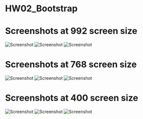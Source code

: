 # HW02_Bootstrap


# Screenshots at 992 screen size
![Screenshot](992-About.png) ![Screenshot](992-Portfolio.png) ![Screenshot](992-Contact.png)

# Screenshots at 768 screen size
![Screenshot](768-About.png) ![Screenshot](768-Portfolio.png) ![Screenshot](768-Contact.png)

# Screenshots at 400 screen size
![Screenshot](400-About.png) ![Screenshot](400-Portfolio.png) ![Screenshot](400-Contact.png)